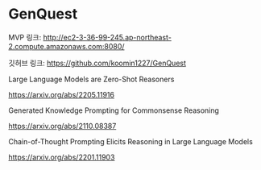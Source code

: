# GenQuest
MVP 링크: http://ec2-3-36-99-245.ap-northeast-2.compute.amazonaws.com:8080/

깃허브 링크: https://github.com/koomin1227/GenQuest

Large Language Models are Zero-Shot Reasoners

https://arxiv.org/abs/2205.11916

Generated Knowledge Prompting for Commonsense Reasoning

https://arxiv.org/abs/2110.08387

Chain-of-Thought Prompting Elicits Reasoning in Large Language Models

https://arxiv.org/abs/2201.11903

